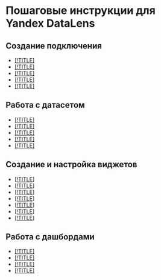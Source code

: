 # Пошаговые инструкции для Yandex DataLens

## Создание подключения

- [[!TITLE]](connection/create-clickhouse.md)
- [[!TITLE]](connection/create-csv.md)
- [[!TITLE]](connection/create-mysql.md)
- [[!TITLE]](connection/create-postgresql.md)
- [[!TITLE]](connection/manage-access.md)

## Работа с датасетом

- [[!TITLE]](dataset/create.md)
- [[!TITLE]](dataset/configure.md)
- [[!TITLE]](dataset/create-field.md)
- [[!TITLE]](dataset/create-calculated-field.md)
- [[!TITLE]](dataset/manage-access.md)

## Создание и настройка виджетов

- [[!TITLE]](widget/create-line-chart.md)
- [[!TITLE]](widget/create-bar-chart.md)
- [[!TITLE]](widget/create-area-chart.md)
- [[!TITLE]](widget/create-pie-chart.md)
- [[!TITLE]](widget/create-flat-table.md)
- [[!TITLE]](widget/create-slice-table.md)
- [[!TITLE]](widget/manage-access.md)

## Работа с дашбордами

- [[!TITLE]](dashboard/create.md)
- [[!TITLE]](dashboard/create-controller.md)
- [[!TITLE]](dashboard/add-widget.md)
- [[!TITLE]](dashboard/manage-access.md)